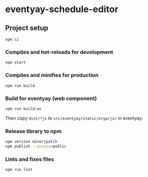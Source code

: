 # eventyay-schedule-editor

## Project setup
```
npm ci
```

### Compiles and hot-reloads for development
```
npm start
```

### Compiles and minifies for production
```
npm run build
```

### Build for eventyay (web component)
```
npm run build:wc
```

Then copy ``dist/*js`` to ``src/eventyay/static/orga/js/`` in eventyay.

### Release library to npm

```sh
npm version minor|patch
npm publish --access=public
```

### Lints and fixes files
```
npm run lint
```
